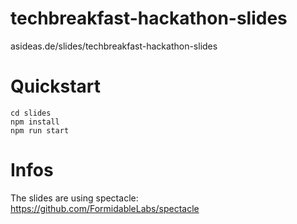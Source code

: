 # techbreakfast-hackathon-slides

asideas.de/slides/techbreakfast-hackathon-slides

# Quickstart

```
cd slides
npm install
npm run start
```

# Infos

The slides are using spectacle: https://github.com/FormidableLabs/spectacle